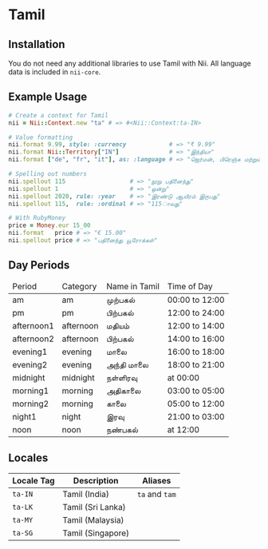 <!-- This file has been generated. Source: languages/_template.md.erb -->

# Tamil

## Installation

You do not need any additional libraries to use Tamil with Nii.
All language data is included in `nii-core`.

## Example Usage

``` ruby
# Create a context for Tamil
nii = Nii::Context.new "ta" # => #<Nii::Context:ta-IN>

# Value formatting
nii.format 9.99, style: :currency            # => "₹ 9.99"
nii.format Nii::Territory["IN"]              # => "இந்தியா"
nii.format ["de", "fr", "it"], as: :language # => "ஜெர்மன், பிரெஞ்சு மற்றும் இத்தாலியன்"

# Spelling out numbers
nii.spellout 115                  # => "நூறு பதினைந்து"
nii.spellout 1                    # => "ஒன்று"
nii.spellout 2020, rule: :year    # => "இரண்டு ஆயிரம் இருபது"
nii.spellout 115,  rule: :ordinal # => "115ாவது"

# With RubyMoney
price = Money.eur 15_00
nii.format   price # => "€ 15.00"
nii.spellout price # => "பதினைந்து யூரோக்கள்"
```

## Day Periods


<table>
  <thead>
    <tr>
      <td>Period</td>
      <td>Category</td>
      <td>Name in Tamil</td>
      <td>Time of Day</td>
    </tr>
  </thead>
  <tbody>
    <tr>
      <td>am</td>
      <td>am</td>
      <td>முற்பகல்</td>
      <td>00:00 to 12:00</td>
    </tr>
    <tr>
      <td>pm</td>
      <td>pm</td>
      <td>பிற்பகல்</td>
      <td>12:00 to 24:00</td>
    </tr>
    <tr>
      <td>afternoon1</td>
      <td>afternoon</td>
      <td>மதியம்</td>
      <td>12:00 to 14:00</td>
    </tr>
    <tr>
      <td>afternoon2</td>
      <td>afternoon</td>
      <td>பிற்பகல்</td>
      <td>14:00 to 16:00</td>
    </tr>
    <tr>
      <td>evening1</td>
      <td>evening</td>
      <td>மாலை</td>
      <td>16:00 to 18:00</td>
    </tr>
    <tr>
      <td>evening2</td>
      <td>evening</td>
      <td>அந்தி மாலை</td>
      <td>18:00 to 21:00</td>
    </tr>
    <tr>
      <td>midnight</td>
      <td>midnight</td>
      <td>நள்ளிரவு</td>
      <td>at 00:00</td>
    </tr>
    <tr>
      <td>morning1</td>
      <td>morning</td>
      <td>அதிகாலை</td>
      <td>03:00 to 05:00</td>
    </tr>
    <tr>
      <td>morning2</td>
      <td>morning</td>
      <td>காலை</td>
      <td>05:00 to 12:00</td>
    </tr>
    <tr>
      <td>night1</td>
      <td>night</td>
      <td>இரவு</td>
      <td>21:00 to 03:00</td>
    </tr>
    <tr>
      <td>noon</td>
      <td>noon</td>
      <td>நண்பகல்</td>
      <td>at 12:00</td>
    </tr>
  </tbody>
</table>



## Locales

<table>
  <thead>
    <tr>
      <th>Locale Tag</th>
      <th>Description</th>
      <th>Aliases</th>
    </tr>
  </thead>
  <tbody>
    <tr>
      <td><code>ta-IN</code></td>
      <td>Tamil (India)</td>
      <td><code>ta</code> and <code>tam</code></td>
    </tr>
    <tr>
      <td><code>ta-LK</code></td>
      <td>Tamil (Sri Lanka)</td>
      <td></td>
    </tr>
    <tr>
      <td><code>ta-MY</code></td>
      <td>Tamil (Malaysia)</td>
      <td></td>
    </tr>
    <tr>
      <td><code>ta-SG</code></td>
      <td>Tamil (Singapore)</td>
      <td></td>
    </tr>
  </tbody>
</table>

